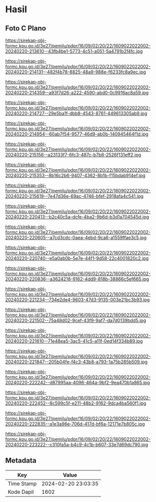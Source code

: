 # Hasil

## Foto C Plano

https://sirekap-obj-formc.kpu.go.id/3e27/pemilu/pdpr/16/09/02/20/22/1609022022002-20240220-213610--43fb4be1-5773-4c51-a051-5a4791b2f4fc.jpg

https://sirekap-obj-formc.kpu.go.id/3e27/pemilu/pdpr/16/09/02/20/22/1609022022002-20240220-214131--482f4b78-8825-48a9-988e-f6233fc8a9ec.jpg

https://sirekap-obj-formc.kpu.go.id/3e27/pemilu/pdpr/16/09/02/20/22/1609022022002-20240220-214359--a93f7d26-a222-4590-abd0-0c9916ac8a59.jpg

https://sirekap-obj-formc.kpu.go.id/3e27/pemilu/pdpr/16/09/02/20/22/1609022022002-20240220-214727--29e5ba1f-dbb8-4543-8761-449613305ab9.jpg

https://sirekap-obj-formc.kpu.go.id/3e27/pemilu/pdpr/16/09/02/20/22/1609022022002-20240220-214954--60ab7f54-9577-46d9-ab0b-140945464f1d.jpg

https://sirekap-obj-formc.kpu.go.id/3e27/pemilu/pdpr/16/09/02/20/22/1609022022002-20240220-215156--a23133f7-6fc3-487c-b7b8-2526f131eff2.jpg

https://sirekap-obj-formc.kpu.go.id/3e27/pemilu/pdpr/16/09/02/20/22/1609022022002-20240220-215353--8b16c2b6-9407-4362-8b1b-f15bdab914ef.jpg

https://sirekap-obj-formc.kpu.go.id/3e27/pemilu/pdpr/16/09/02/20/22/1609022022002-20240220-215619--7e47d36e-69ac-4746-bfef-2918afa4c541.jpg

https://sirekap-obj-formc.kpu.go.id/3e27/pemilu/pdpr/16/09/02/20/22/1609022022002-20240220-220413--b2c40c5a-dcfe-4ba2-9b6d-b3d1a704545d.jpg

https://sirekap-obj-formc.kpu.go.id/3e27/pemilu/pdpr/16/09/02/20/22/1609022022002-20240220-220605--a7cd3cdc-0aea-4ebd-9ca6-a1559ffae3c5.jpg

https://sirekap-obj-formc.kpu.go.id/3e27/pemilu/pdpr/16/09/02/20/22/1609022022002-20240220-220740--e5a0ab0b-5e7e-44f1-9d58-22c4001820c2.jpg

https://sirekap-obj-formc.kpu.go.id/3e27/pemilu/pdpr/16/09/02/20/22/1609022022002-20240220-220836--a3624218-9162-4dd9-818b-38866c5ef665.jpg

https://sirekap-obj-formc.kpu.go.id/3e27/pemilu/pdpr/16/09/02/20/22/1609022022002-20240220-221234--734e2de4-9603-47d3-9135-003e21bc3b93.jpg

https://sirekap-obj-formc.kpu.go.id/3e27/pemilu/pdpr/16/09/02/20/22/1609022022002-20240220-221502--75a48d02-9cef-43f9-9af7-da7d0139bdd5.jpg

https://sirekap-obj-formc.kpu.go.id/3e27/pemilu/pdpr/16/09/02/20/22/1609022022002-20240220-221610--71e48ea5-3ac5-41c5-a11f-0ed14f334b89.jpg

https://sirekap-obj-formc.kpu.go.id/3e27/pemilu/pdpr/16/09/02/20/22/1609022022002-20240220-221847--205b04fe-f4c3-43b8-a793-1a75b285b509.jpg

https://sirekap-obj-formc.kpu.go.id/3e27/pemilu/pdpr/16/09/02/20/22/1609022022002-20240220-222242--d87995aa-4096-464a-9bf2-9ea470b1a865.jpg

https://sirekap-obj-formc.kpu.go.id/3e27/pemilu/pdpr/16/09/02/20/22/1609022022002-20240220-222452--8c599c5f-e211-48b2-9162-9dca4ba560f1.jpg

https://sirekap-obj-formc.kpu.go.id/3e27/pemilu/pdpr/16/09/02/20/22/1609022022002-20240220-222835--a1e3a96e-706d-417d-bf6a-12171e7b805c.jpg

https://sirekap-obj-formc.kpu.go.id/3e27/pemilu/pdpr/16/09/02/20/22/1609022022002-20240220-223222--c310fa5a-b4c9-4c1b-b607-33e7d69dc790.jpg


## Metadata

| Key        | Value               |
| ---------- | ------------------- |
| Time Stamp | 2024-02-20 23:03:35 |
| Kode Dapil | 1602                |



